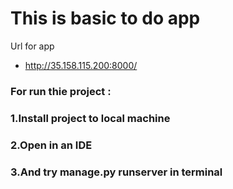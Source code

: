 # This is basic to do app
 Url for app
  - http://35.158.115.200:8000/ 
 ### For run thie project :<br>
 ### 1.Install project to local machine<br>
 ### 2.Open in an IDE<br>
 ### 3.And try manage.py runserver in terminal<br>
